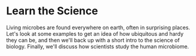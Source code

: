 # Learn the Science

Living microbes are found everywhere on earth, often in surprising places. Let's look at some examples to get an idea of how ubiquitous and hardy they can be, and then we'll back up with a short intro to the science of biology. Finally, we'll discuss how scientists study the human microbiome.




